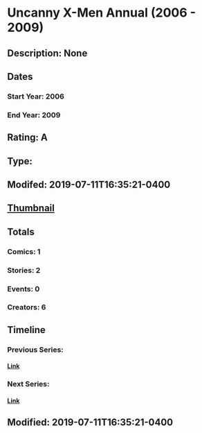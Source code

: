 # Uncanny X-Men Annual (2006 - 2009)
## Description: None
## Dates
### Start Year: 2006
### End Year: 2009
## Rating: A
## Type: 
## Modifed: 2019-07-11T16:35:21-0400
## [Thumbnail](http://i.annihil.us/u/prod/marvel/i/mg/6/70/4bad483452f56.jpg)
## Totals
### Comics: 1
### Stories: 2
### Events: 0
### Creators: 6
## Timeline
### Previous Series: 
#### [Link]()
### Next Series: 
#### [Link]()
## Modified: 2019-07-11T16:35:21-0400